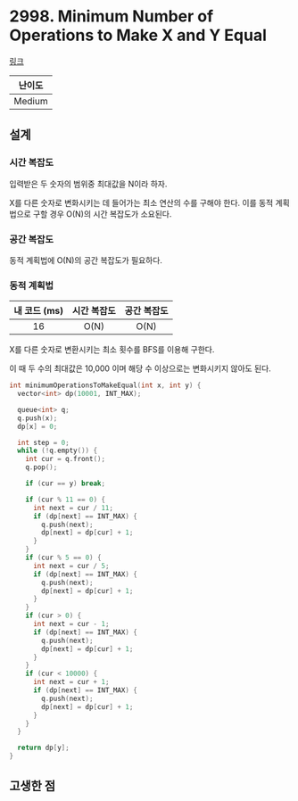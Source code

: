 # 2998. Minimum Number of Operations to Make X and Y Equal

[링크](https://leetcode.com/problems/minimum-number-of-operations-to-make-x-and-y-equal/description/)

| 난이도 |
| :----: |
| Medium |

## 설계

### 시간 복잡도

입력받은 두 숫자의 범위중 최대값을 N이라 하자.

X를 다른 숫자로 변화시키는 데 들어가는 최소 연산의 수를 구해야 한다. 이를 동적 계획법으로 구할 경우 O(N)의 시간 복잡도가 소요된다.

### 공간 복잡도

동적 계획법에 O(N)의 공간 복잡도가 필요하다.

### 동적 계획법

| 내 코드 (ms) | 시간 복잡도 | 공간 복잡도 |
| :----------: | :---------: | :---------: |
|      16      |    O(N)     |    O(N)     |

X를 다른 숫자로 변환시키는 최소 횟수를 BFS를 이용해 구한다.

이 때 두 수의 최대값은 10,000 이며 해당 수 이상으로는 변화시키지 않아도 된다.

```cpp
int minimumOperationsToMakeEqual(int x, int y) {
  vector<int> dp(10001, INT_MAX);

  queue<int> q;
  q.push(x);
  dp[x] = 0;

  int step = 0;
  while (!q.empty()) {
    int cur = q.front();
    q.pop();

    if (cur == y) break;

    if (cur % 11 == 0) {
      int next = cur / 11;
      if (dp[next] == INT_MAX) {
        q.push(next);
        dp[next] = dp[cur] + 1;
      }
    }
    if (cur % 5 == 0) {
      int next = cur / 5;
      if (dp[next] == INT_MAX) {
        q.push(next);
        dp[next] = dp[cur] + 1;
      }
    }
    if (cur > 0) {
      int next = cur - 1;
      if (dp[next] == INT_MAX) {
        q.push(next);
        dp[next] = dp[cur] + 1;
      }
    }
    if (cur < 10000) {
      int next = cur + 1;
      if (dp[next] == INT_MAX) {
        q.push(next);
        dp[next] = dp[cur] + 1;
      }
    }
  }

  return dp[y];
}
```

## 고생한 점
